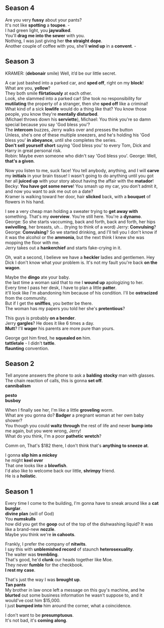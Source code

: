 

## Season 4 

Are you very **fussy** about your pants?  
It's not like **spotting** a **toupee**. -  
I had green light, you **jaywalked**.  
You'll **drag me into the sewer** with you.  
Nothing, I was just giving her **the straight dope**.   
Another couple of coffee with you, she'll **wind up** in a **convent**. -  

## Season 3 
KRAMER: (**debonair** smile) Well, it’d be our little secret.  

A car just bashed into a parked car, and **sped off**, right on my **block**!  
What are you, **yellow**?  
They both smile **flirtatiously** at each other.  
Look, she slammed into a parked car! She took no responsibility for **mutilating** the property of a stranger, then she **sped off** like a criminal!  
What kind of a sick **lowlife** would do a thing like that? You know those people, you know they're **mentally disturbed**.  
(Michael throws down his **serviette**), Michael: You think you're so damn special because you say 'God bless you'?  
The **intercom** buzzes, Jerry walks over and presses the button  
Unless, she's one of these multiple sneezers, and he's holding his 'God bless you' **in abeyance**, until she completes the series.  
**Don't sell yourself short** saying 'God bless you' to every Tom, Dick and Harry in great personal risk.  
Robin: Maybe even someone who didn't say 'God bless you'. George: Well, **that's a given**.

Now you listen to me, suck face! You tell anybody, anything, and I will **carve** my **initials** in your brain tissue!
I wasn't going to do anything until you got her all **juiced up** with your story about having the affair with the **matador**!
Becky: **You have got some nerve**! You smash up my car, you don't admit it, and now you want to ask me out on a date?  
Kramer is walking toward her door, hair **slicked** back, with a **bouquet** of flowers in his hand.  

I see a very cheap man holding a sweater trying to **get away with** something. That's my **overview**.
You're still here. You're a **dynamo**.  
George: So she starts vaccuming, back and forth, back and forth, her hips **swivelling**, her breasts, uh... (trying to think of a word)
Jerry: **Convulsing**?
George: **Convulsing**?
So we started drinking, and I'll tell you I don't know if it was the alcohol or the **ammonia**, but the next think I knew she was mopping the floor with me.  
Jerry takes out a **hankerchief** and starts fake-crying in it.  

Oh, wait a second, I believe we have a **heckler** ladies and gentlemen. Hey Dick I don't know what your problem is. It's not my fault you're back **on the wagon**.  

Maybe the **dingo** ate your baby.  
the last time a woman said that to me I **wound up** apologizing to her.  
Every time I pass her desk, I have to plan a little **patter**.  
it'll look like I'm abandoning him because of his condition. I'll be **ostracized** from the community.  
But if I get the **sniffles**, you better be there.  
The woman has my papers you told her she's **pretentious**?  

This guys is probably **on a bender**.  
Jerry **gargles**? He does it like 6 times a day.  
**Mutt**? I'll **wager** his parents are more pure than yours.  

George got him fired, he **squealed on** him.  
**tattletale** - I didn't **tattle**.  
**flaunting** convention.  


## Season 2  

Tell anyone answers the phone to ask a **balding** **stocky** man with glasses.  
The chain reaction of calls, this is gonna **set off**.  
**cannibalism**  

**pesto**  
**busboy**  

When I finally see her, I'm like a little **groveling** worm.  
What are you gonna do? **Badger** a pregnant woman at her own baby shower?  
You though you could **waltz through** the rest of life and never **bump into** me again, but you were wrong, Jerry!  
What do you think, I'm a poor **pathetic** **wretch**?  

Comm on, That's $182 there, I don't think that's **anything to sneeze at**.  

I gonna **slip him a mickey**  
he might **keel over**  
That one looks like a **blowfish**.  
I'd also like to welcome back our little, **shrimpy** friend.  
He is a **holistic**.  


## Season 1 


Every time I come to the building, I'm gonna have to sneak around like a **cat burglar**.  
**divine plan** (will of God)  
You **numskulls**  
how did you get the **goop** out of the top of the dishwashing liquid? It was like a brand-new **nozzle**.  
Maybe you think we're **in cahoots**.   

Frankly, I prefer the company of **nitwits**.  
I say this with **unblemished record** of staunch **heterosexuality**.  
The waiter was **trembling**.  
That's good, he'd **clunk** our heads together like Moe.  
They never **fumble** for the checkbook.  
**I rest my case**.  

That's just the way I was **brought up**.  
**Tan pants**  
My brother in law once left a message on this guy's machine, and he **blurted** out some business information he wasn't suppose to, and it would've cost him $15,000.  
I just **bumped into** him around the corner, what a coincidence.  

I don't want to be **presumptuous**.  
It's not bad, it's **coming along**.  

